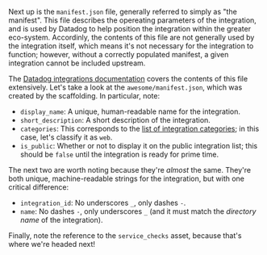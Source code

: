 Next up is the `manifest.json` file, generally referred to simply as "the manifest". This file describes the opereating parameters of the integration, and is used by Datadog to help position the integration within the greater eco-system. Accordinly, the contents of this file are not generally used by the integration itself, which means it's not necessary for the integration to function; however, without a correctly populated manifest, a given integration cannot be included upstream.

The [Datadog integrations documentation](https://docs.datadoghq.com/developers/integrations/new_check_howto/#manifest-file) covers the contents of this file extensively. Let's take a look at the `awesome/manifest.json`, which was created by the scaffolding. In particular, note:
- `display_name`: A unique, human-readable name for the integration.
- `short_description`: A short description of the integration.
- `categories`: This corresponds to the [list of integration categories](https://docs.datadoghq.com/integrations/); in this case, let's classify it as `web`.
- `is_public`: Whether or not to display it on the public integration list; this should be `false` until the integration is ready for prime time.

The next two are worth noting because they're _almost_ the same. They're both unique, machine-readable strings for the integration, but with one critical difference:
- `integration_id`: No underscores `_`, only dashes `-`.
- `name`: No dashes `-`, only underscores `_` (and it must match the _directory name_ of the integration).

Finally, note the reference to the `service_checks` asset, because that's where we're headed next!
